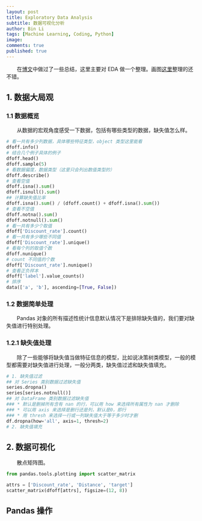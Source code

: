 ```yaml
---
layout: post
title: Exploratory Data Analysis
subtitle: 数据可视化分析
author: Bin Li
tags: [Machine Learning, Coding, Python]
image: 
comments: true
published: true
---
```


　　在[博文](http://gitlinux.net/2019-03-15-feature-engineering/)中做过了一些总结，这里主要对 EDA 做一个整理。画图[这里](http://frankchen.xyz/2018/01/12/Data-Science-Notes/)整理的还不错。

## 1. 数据大局观
### 1.1 数据概览
　　从数据的宏观角度感受一下数据，包括有哪些类型的数据，缺失值怎么样。
```python
# 看一共有多少列数据，具体哪些特征类型，object 类型这里能看
dfoff.info()
# 结合几个例子具体的例子
dfoff.head()
dfoff.sample(5)
# 看数据偏度，数据类型（这里只会列出数值类型的）
dfoff.describe()
# 查看空值
dfoff.isna().sum()
dfoff.isnull().sum()
## 计算缺失值比率
dfoff.isna().sum() / (dfoff.count() + dfoff.isna().sum())
# 查看不空值
dfoff.notna().sum()
dfoff.notnull().sum()
# 看一共有多少个取值
dfoff['Discount_rate'].count()
# 看一共有多少哪些不同值
dfoff['Discount_rate'].unique()
# 看每个列的取值个数
dfoff.nunique()
# count 不同值的个数
dfoff['Discount_rate'].nunique()
# 查看正负样本
dfoff['label'].value_counts()
# 排序
data(['a', 'b'], ascending=[True, False])
```

### 1.2 数据简单处理
　　Pandas 对象的所有描述性统计信息默认情况下是排除缺失值的，我们要对缺失值进行特别处理。

### 1.2.1 缺失值处理
　　除了一些能够将缺失值当做特征信息的模型，比如说决策树类模型，一般的模型都需要对缺失值进行处理，一般分两类，缺失值过滤和缺失值填充。

```python
# 1. 缺失值过滤
## 对 Series 类别数据过滤缺失值
series.dropna()
series[series.notnull()]
## 对 DataFrame 类别数据过滤缺失值
### * 默认是删掉所有含有 nan 的行，可以用 how 来选择所有属性为 nan 才删除
### * 可以用 axis 来选择是删行还是列，默认是0，即行
### * 用 thresh 来选择一行或一列缺失值大于等于多少时才删
df.dropna(how='all', axis=1, thresh=2)
# 2. 缺失值填充
```

## 2. 数据可视化

　　散点矩阵图。
```python
from pandas.tools.plotting import scatter_matrix

attrs = ['Discount_rate', 'Distance', 'target']
scatter_matrix(dfoff[attrs], figsize=(12, 8))
```
## Pandas 操作

